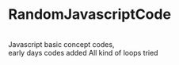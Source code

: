 # RandomJavascriptCode
<br/>
Javascript basic concept codes, <br/> early days codes added
All kind of loops tried

